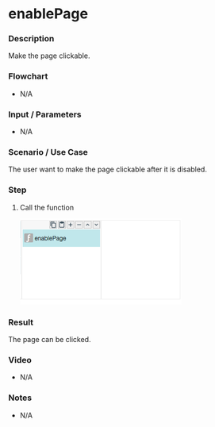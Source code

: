 # enablePage

### Description

Make the page clickable.

### Flowchart

- N/A

### Input / Parameters

- N/A

### Scenario / Use Case

The user want to make the page clickable after it is disabled.

### Step

1. Call the function

    ![](enablePage1.png?raw=true)

### Result

The page can be clicked.

### Video

- N/A
<!--[![Video](http://i.imgur.com/Ot5DWAW.png)](https://youtu.be/StTqXEQ2l-Y?t=35s)-->

### Notes

- N/A